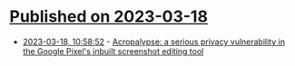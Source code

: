 # [Published on 2023-03-18](index.md)

* [2023-03-18, 10:58:52](https://lobste.rs/s/48eswe/acropalypse_serious_privacy) - [Acropalypse: a serious privacy vulnerability in the Google Pixel's inbuilt screenshot editing tool](https://twitter.com/ItsSimonTime/status/1636857478263750656)
